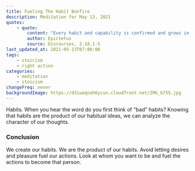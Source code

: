 ```yaml
---
title: Fueling The Habit Bonfire
description: Meditation for May 13, 2021
quotes:
    - quote:
        content: "Every habit and capability is confirmed and grows in its corresponding actions, walking by walking, and running by running &#8230; therefore, if you want to do something make a habit of it, if you don't want to do that, don't, but make a habit of something else instead. The same principle is at work in our state of mind. When you get angry, you've not only experienced that evil, but you've also reinforced a bad habit, adding fuel to the fire."
        author: Epictetus
        source: Discourses, 2.18.1-5
last_updated_at: 2021-05-13T07:00:00
tags:
    - stoicism
    - right action
categories:
    - meditation
    - stoicism
changeFreq: never
backgroundImage: https://d3iwoqnah6ycun.cloudfront.net/IMG_6755.jpg
---
```


Habits. When you hear the word do you first think of "bad" habits? Knowing that habits are the product of our habitual 
ideas, we can analyze the character of our thoughts.

### Conclusion

We create our habits. We are the product of our habits. Avoid letting desires and pleasure fuel our actions. Look at 
whom you want to be and fuel the actions to become that person.
